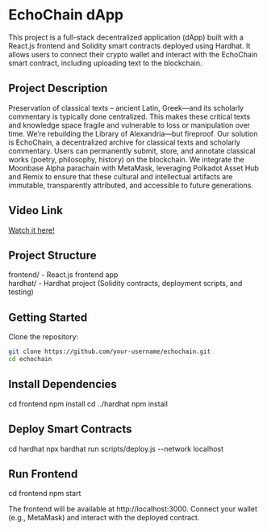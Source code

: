 # EchoChain dApp

This project is a full-stack decentralized application (dApp) built with a React.js frontend and Solidity smart contracts deployed using Hardhat. It allows users to connect their crypto wallet and interact with the EchoChain smart contract, including uploading text to the blockchain.

## Project Description
Preservation of classical texts – ancient Latin, Greek—and its scholarly commentary is typically done centralized. This makes these critical texts and knowledge space fragile and vulnerable to loss or manipulation over time. We’re rebuilding the Library of Alexandria—but fireproof. Our solution is EchoChain, a decentralized archive for classical texts and scholarly commentary. Users can permanently submit, store, and annotate classical works (poetry, philosophy, history) on the blockchain. We integrate the Moonbase Alpha parachain with MetaMask, leveraging Polkadot Asset Hub and Remix to ensure that these cultural and intellectual artifacts are immutable, transparently attributed, and accessible to future generations. 

## Video Link
[Watch it here!](https://www.youtube.com/watch?v=YBKy3ET83Is)

## Project Structure

frontend/ - React.js frontend app  
hardhat/ - Hardhat project (Solidity contracts, deployment scripts, and testing)

## Getting Started

Clone the repository:

```bash
git clone https://github.com/your-username/echochain.git
cd echochain
```
## Install Dependencies
cd frontend
npm install
cd ../hardhat
npm install

## Deploy Smart Contracts
cd hardhat
npx hardhat run scripts/deploy.js --network localhost

## Run Frontend
cd frontend
npm start

The frontend will be available at http://localhost:3000. Connect your wallet (e.g., MetaMask) and interact with the deployed contract.



